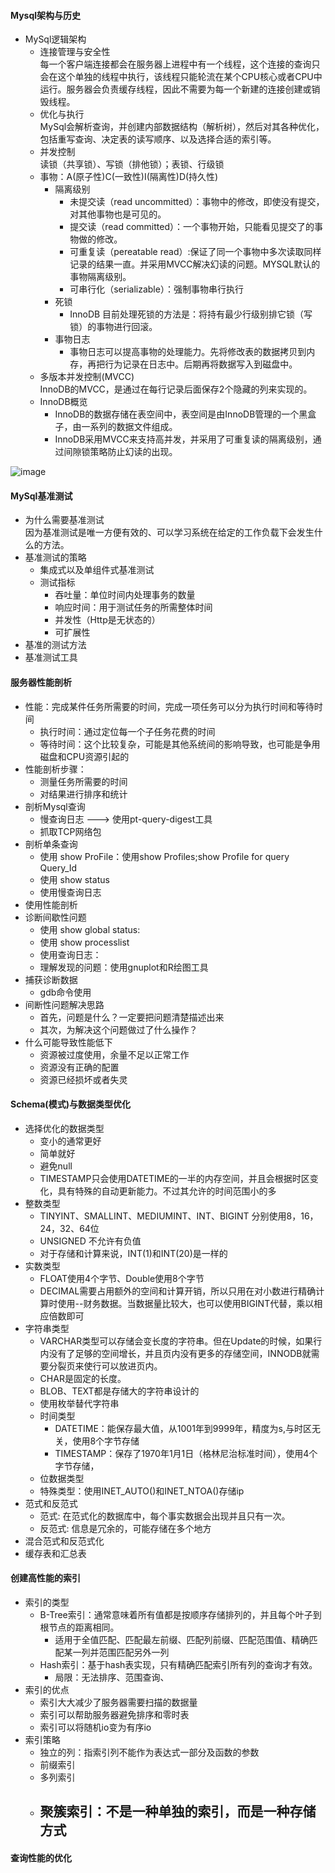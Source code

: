 #### Mysql架构与历史
- MySql逻辑架构
    - 连接管理与安全性<br>
        每一个客户端连接都会在服务器上进程中有一个线程，这个连接的查询只会在这个单独的线程中执行，该线程只能轮流在某个CPU核心或者CPU中运行。服务器会负责缓存线程，因此不需要为每一个新建的连接创建或销毁线程。
    - 优化与执行<br>
        MySql会解析查询，并创建内部数据结构（解析树），然后对其各种优化，包括重写查询、决定表的读写顺序、以及选择合适的索引等。
    - 并发控制<br>
        读锁（共享锁）、写锁（排他锁）；表锁、行级锁
    - 事物：A(原子性)C(一致性)I(隔离性)D(持久性)<br>  
        - 隔离级别<br/>
            - 未提交读（read uncommitted）：事物中的修改，即使没有提交，对其他事物也是可见的。
            - 提交读（read committed）：一个事物开始，只能看见提交了的事物做的修改。
            - 可重复读（pereatable read）:保证了同一个事物中多次读取同样记录的结果一直。并采用MVCC解决幻读的问题。MYSQL默认的事物隔离级别。
            - 可串行化（serializable）：强制事物串行执行 
        - 死锁<br/>
            - InnoDB 目前处理死锁的方法是：将持有最少行级别排它锁（写锁）的事物进行回滚。
        - 事物日志<br/>
            - 事物日志可以提高事物的处理能力。先将修改表的数据拷贝到内存，再把行为记录在日志中。后期再将数据写入到磁盘中。 
    - 多版本并发控制(MVCC)<br/>
        InnoDB的MVCC，是通过在每行记录后面保存2个隐藏的列来实现的。
    - InnoDB概览
        - InnoDB的数据存储在表空间中，表空间是由InnoDB管理的一个黑盒子，由一系列的数据文件组成。
        - InnoDB采用MVCC来支持高并发，并采用了可重复读的隔离级别，通过间隙锁策略防止幻读的出现。
               
    

![image](https://github.com/ButBueatiful/dotvim/raw/master/screenshots/v)




#### MySql基准测试
- 为什么需要基准测试<br/>
    因为基准测试是唯一方便有效的、可以学习系统在给定的工作负载下会发生什么的方法。
- 基准测试的策略<br/>
    - 集成式以及单组件式基准测试
    - 测试指标<br/>
        - 吞吐量：单位时间内处理事务的数量
        - 响应时间：用于测试任务的所需整体时间
        - 并发性（Http是无状态的）
        - 可扩展性
- 基准的测试方法<br/>
- 基准测试工具<br/>

    
   
 
#### 服务器性能剖析
- 性能：完成某件任务所需要的时间，完成一项任务可以分为执行时间和等待时间
    - 执行时间：通过定位每一个子任务花费的时间
    - 等待时间：这个比较复杂，可能是其他系统间的影响导致，也可能是争用磁盘和CPU资源引起的
- 性能剖析步骤：
    - 测量任务所需要的时间
    - 对结果进行排序和统计
- 剖析Mysql查询
    - 慢查询日志 ---> 使用pt-query-digest工具
    - 抓取TCP网络包
- 剖析单条查询
    - 使用 show ProFile：使用show Profiles;show Profile for query Query_Id
    - 使用 show status
    - 使用慢查询日志
- 使用性能剖析
- 诊断间歇性问题
    - 使用 show global status:
    - 使用 show processlist
    - 使用查询日志：
    - 理解发现的问题：使用gnuplot和R绘图工具
- 捕获诊断数据
    - gdb命令使用
- 间断性问题解决思路
    - 首先，问题是什么？一定要把问题清楚描述出来
    - 其次，为解决这个问题做过了什么操作？
- 什么可能导致性能低下
    - 资源被过度使用，余量不足以正常工作
    - 资源没有正确的配置
    - 资源已经损坏或者失灵


#### Schema(模式)与数据类型优化
- 选择优化的数据类型
    - 变小的通常更好
    - 简单就好
    - 避免null
    - TIMESTAMP只会使用DATETIME的一半的内存空间，并且会根据时区变化，具有特殊的自动更新能力。不过其允许的时间范围小的多
- 整数类型
    - TINYINT、SMALLINT、MEDIUMINT、INT、BIGINT 分别使用8，16，24，32、64位
    - UNSIGNED 不允许有负值
    - 对于存储和计算来说，INT(1)和INT(20)是一样的
- 实数类型
    - FLOAT使用4个字节、Double使用8个字节
    - DECIMAL需要占用额外的空间和计算开销，所以只用在对小数进行精确计算时使用--财务数据。当数据量比较大，也可以使用BIGINT代替，乘以相应倍数即可
- 字符串类型
    - VARCHAR类型可以存储会变长度的字符串。但在Update的时候，如果行内没有了足够的空间增长，并且页内没有更多的存储空间，INNODB就需要分裂页来使行可以放进页内。
    - CHAR是固定的长度。
    - BLOB、TEXT都是存储大的字符串设计的
    - 使用枚举替代字符串
    - 时间类型
        - DATETIME：能保存最大值，从1001年到9999年，精度为s,与时区无关，使用8个字节存储
        - TIMESTAMP：保存了1970年1月1日（格林尼治标准时间），使用4个字节存储，
    - 位数据类型
    - 特殊类型：使用INET_AUTO()和INET_NTOA()存储ip    
- 范式和反范式
    - 范式: 在范式化的数据库中，每个事实数据会出现并且只有一次。
    - 反范式: 信息是冗余的，可能存储在多个地方
- 混合范式和反范式化
- 缓存表和汇总表
    
    
    
#### 创建高性能的索引
- 索引的类型
    - B-Tree索引：通常意味着所有值都是按顺序存储排列的，并且每个叶子到根节点的距离相同。
        - 适用于全值匹配、匹配最左前缀、匹配列前缀、匹配范围值、精确匹配某一列并范围匹配另外一列
    - Hash索引：基于hash表实现，只有精确匹配索引所有列的查询才有效。
        - 局限：无法排序、范围查询、
- 索引的优点
    - 索引大大减少了服务器需要扫描的数据量
    - 索引可以帮助服务器避免排序和零时表
    - 索引可以将随机io变为有序io
- 索引策略
    - 独立的列：指索引列不能作为表达式一部分及函数的参数
    - 前缀索引
    - 多列索引
    - 聚簇索引：不是一种单独的索引，而是一种存储方式
        -


#### 查询性能的优化

#### 